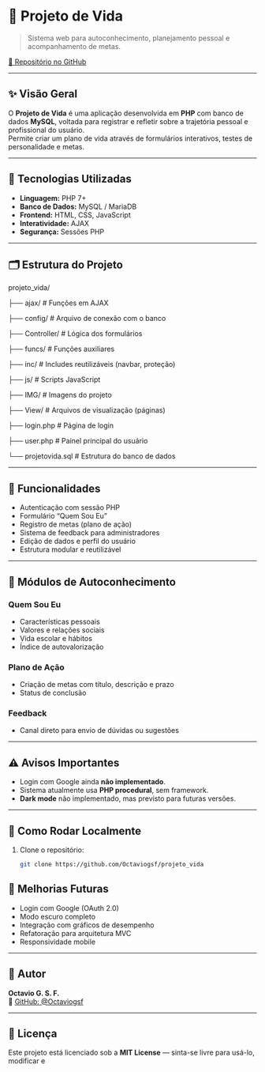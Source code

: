 # 🌱 Projeto de Vida

> Sistema web para autoconhecimento, planejamento pessoal e acompanhamento de metas.

[🔗 Repositório no GitHub](https://github.com/Octaviogsf/projeto_vida)

---

## ✨ Visão Geral

O **Projeto de Vida** é uma aplicação desenvolvida em **PHP** com banco de dados **MySQL**, voltada para registrar e refletir sobre a trajetória pessoal e profissional do usuário.  
Permite criar um plano de vida através de formulários interativos, testes de personalidade e metas.

---

## 🧰 Tecnologias Utilizadas

- **Linguagem:** PHP 7+
- **Banco de Dados:** MySQL / MariaDB
- **Frontend:** HTML, CSS, JavaScript
- **Interatividade:** AJAX
- **Segurança:** Sessões PHP

---

## 🗂️ Estrutura do Projeto

projeto_vida/

├── ajax/ # Funções em AJAX

├── config/ # Arquivo de conexão com o banco

├── Controller/ # Lógica dos formulários

├── funcs/ # Funções auxiliares

├── inc/ # Includes reutilizáveis (navbar, proteção)

├── js/ # Scripts JavaScript

├── IMG/ # Imagens do projeto

├── View/ # Arquivos de visualização (páginas)

├── login.php # Página de login

├── user.php # Painel principal do usuário

└── projetovida.sql # Estrutura do banco de dados


---

## 🔐 Funcionalidades

- Autenticação com sessão PHP
- Formulário “Quem Sou Eu”
- Registro de metas (plano de ação)
- Sistema de feedback para administradores
- Edição de dados e perfil do usuário
- Estrutura modular e reutilizável

---

## 🧠 Módulos de Autoconhecimento

### Quem Sou Eu
- Características pessoais
- Valores e relações sociais
- Vida escolar e hábitos
- Índice de autovalorização

### Plano de Ação
- Criação de metas com título, descrição e prazo
- Status de conclusão

### Feedback
- Canal direto para envio de dúvidas ou sugestões

---

## ⚠️ Avisos Importantes

- Login com Google ainda **não implementado**.
- Sistema atualmente usa **PHP procedural**, sem framework.
- **Dark mode** não implementado, mas previsto para futuras versões.

---

## 🚀 Como Rodar Localmente

1. Clone o repositório:
   ```bash
   git clone https://github.com/Octaviogsf/projeto_vida

## 📌 Melhorias Futuras

- Login com Google (OAuth 2.0)  
- Modo escuro completo  
- Integração com gráficos de desempenho  
- Refatoração para arquitetura MVC  
- Responsividade mobile  

---

## 👤 Autor

**Octavio G. S. F.**  
📧 [GitHub: @Octaviogsf](https://github.com/Octaviogsf)

---

## 📝 Licença

Este projeto está licenciado sob a **MIT License** — sinta-se livre para usá-lo, modificar e
